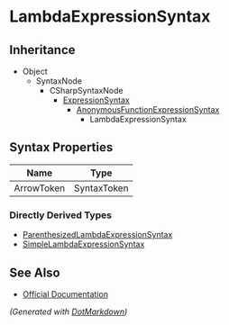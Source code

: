 # LambdaExpressionSyntax

## Inheritance

* Object
  * SyntaxNode
    * CSharpSyntaxNode
      * [ExpressionSyntax](ExpressionSyntax.md)
        * [AnonymousFunctionExpressionSyntax](AnonymousFunctionExpressionSyntax.md)
          * LambdaExpressionSyntax

## Syntax Properties

| Name       | Type        |
| ---------- | ----------- |
| ArrowToken | SyntaxToken |

### Directly Derived Types

* [ParenthesizedLambdaExpressionSyntax](ParenthesizedLambdaExpressionSyntax.md)
* [SimpleLambdaExpressionSyntax](SimpleLambdaExpressionSyntax.md)

## See Also

* [Official Documentation](https://docs.microsoft.com/en-us/dotnet/api/microsoft.codeanalysis.csharp.syntax.lambdaexpressionsyntax)


*\(Generated with [DotMarkdown](http://github.com/JosefPihrt/DotMarkdown)\)*